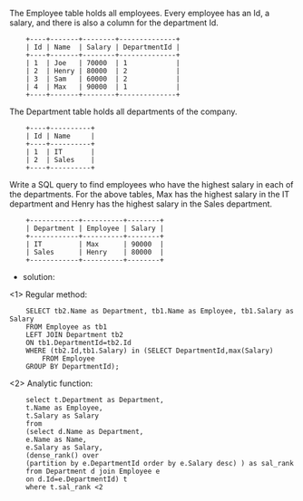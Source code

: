 The Employee table holds all employees. Every employee has an Id, a salary, and there is also a column for the department Id.

		+----+-------+--------+--------------+
		| Id | Name  | Salary | DepartmentId |
		+----+-------+--------+--------------+
		| 1  | Joe   | 70000  | 1            |
		| 2  | Henry | 80000  | 2            |
		| 3  | Sam   | 60000  | 2            |
		| 4  | Max   | 90000  | 1            |
		+----+-------+--------+--------------+
The Department table holds all departments of the company.

		+----+----------+
		| Id | Name     |
		+----+----------+
		| 1  | IT       |
		| 2  | Sales    |
		+----+----------+
Write a SQL query to find employees who have the highest salary in each of the departments. For the above tables, Max has the highest salary in the IT department and Henry has the highest salary in the Sales department.

		+------------+----------+--------+
		| Department | Employee | Salary |
		+------------+----------+--------+
		| IT         | Max      | 90000  |
		| Sales      | Henry    | 80000  |
		+------------+----------+--------+
		
- solution:

<1> Regular method:

		
		SELECT tb2.Name as Department, tb1.Name as Employee, tb1.Salary as Salary
		FROM Employee as tb1
		LEFT JOIN Department tb2
		ON tb1.DepartmentId=tb2.Id
		WHERE (tb2.Id,tb1.Salary) in (SELECT DepartmentId,max(Salary)
           	FROM Employee
		GROUP BY DepartmentId);

		
<2> Analytic function:

		select t.Department as Department, 
		t.Name as Employee, 
		t.Salary as Salary
		from
		(select d.Name as Department, 
		e.Name as Name, 
		e.Salary as Salary,
		(dense_rank() over 
		(partition by e.DepartmentId order by e.Salary desc) ) as sal_rank
		from Department d join Employee e
		on d.Id=e.DepartmentId) t
		where t.sal_rank <2
